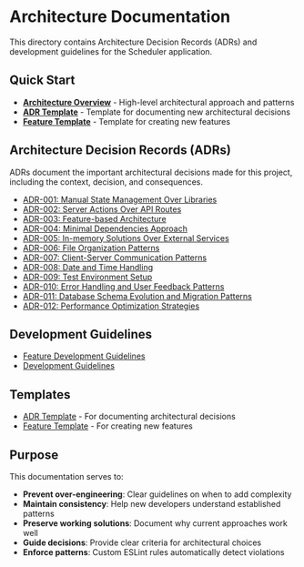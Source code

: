 # Architecture Documentation

This directory contains Architecture Decision Records (ADRs) and development guidelines for the Scheduler application.

## Quick Start

- **[Architecture Overview](./overview.md)** - High-level architectural approach and patterns
- **[ADR Template](./templates/adr-template.md)** - Template for documenting new architectural decisions
- **[Feature Template](./templates/feature-template.md)** - Template for creating new features

## Architecture Decision Records (ADRs)

ADRs document the important architectural decisions made for this project, including the context, decision, and consequences.

- [ADR-001: Manual State Management Over Libraries](./adr-001-manual-state-management.md)
- [ADR-002: Server Actions Over API Routes](./adr-002-server-actions.md)
- [ADR-003: Feature-based Architecture](./adr-003-feature-based-architecture.md)
- [ADR-004: Minimal Dependencies Approach](./adr-004-minimal-dependencies.md)
- [ADR-005: In-memory Solutions Over External Services](./adr-005-in-memory-solutions.md)
- [ADR-006: File Organization Patterns](./adr-006-file-organization-patterns.md)
- [ADR-007: Client-Server Communication Patterns](./adr-007-client-server-communication.md)
- [ADR-008: Date and Time Handling](./adr-008-date-time-handling.md)
- [ADR-009: Test Environment Setup](./adr-009-test-environment-setup.md)
- [ADR-010: Error Handling and User Feedback Patterns](./adr-010-error-handling-patterns.md)
- [ADR-011: Database Schema Evolution and Migration Patterns](./adr-011-database-schema-evolution.md)
- [ADR-012: Performance Optimization Strategies](./adr-012-performance-optimization.md)

## Development Guidelines

- [Feature Development Guidelines](./feature-development-guidelines.md)
- [Development Guidelines](./development-guidelines.md)

## Templates

- [ADR Template](./templates/adr-template.md) - For documenting architectural decisions
- [Feature Template](./templates/feature-template.md) - For creating new features

## Purpose

This documentation serves to:

- **Prevent over-engineering**: Clear guidelines on when to add complexity
- **Maintain consistency**: Help new developers understand established patterns
- **Preserve working solutions**: Document why current approaches work well
- **Guide decisions**: Provide clear criteria for architectural choices
- **Enforce patterns**: Custom ESLint rules automatically detect violations
